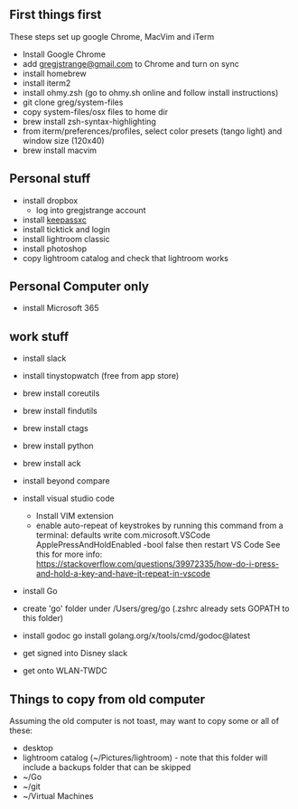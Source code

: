 ## First things first
These steps set up google Chrome, MacVim and iTerm

- Install Google Chrome
- add gregjstrange@gmail.com to Chrome and turn on sync
- install homebrew
- install iterm2
- install ohmy.zsh (go to ohmy.sh online and follow install instructions)
- git clone greg/system-files
- copy system-files/osx files to home dir
- brew install zsh-syntax-highlighting
- from iterm/preferences/profiles, select color presets (tango light) and window size (120x40)
- brew install macvim

## Personal stuff

- install dropbox
    - log into gregjstrange account
- install [keepassxc](https://keepassxc.org/download/#macos)
- install ticktick and login
- install lightroom classic
- install photoshop
- copy lightroom catalog and check that lightroom works

## Personal Computer only

- install Microsoft 365

## work stuff

- install slack
- install tinystopwatch (free from app store)
- brew install coreutils
- brew install findutils
- brew install ctags
- brew install python
- brew install ack

- install beyond compare
- install visual studio code
    - Install VIM extension
    - enable auto-repeat of keystrokes by running this command from a terminal:
        defaults write com.microsoft.VSCode ApplePressAndHoldEnabled -bool false
      then restart VS Code
      See this for more info:
        https://stackoverflow.com/questions/39972335/how-do-i-press-and-hold-a-key-and-have-it-repeat-in-vscode

- install Go
- create 'go' folder under /Users/greg/go (.zshrc already sets GOPATH to this folder)
- install godoc
    go install golang.org/x/tools/cmd/godoc@latest

- get signed into Disney slack
- get onto WLAN-TWDC

## Things to copy from old computer
Assuming the old computer is not toast, may want to copy some or all of these:

- desktop
- lightroom catalog (~/Pictures/lightroom)
        - note that this folder will include a backups folder that can be skipped
- ~/Go
- ~/git
- ~/Virtual Machines
